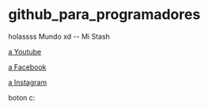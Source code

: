 # github_para_programadores

holassss Mundo xd -- Mi Stash

[a Youtube](https://www.youtube.com/)

[a Facebook](https://www.facebook.com/)

[a Instagram](https://www.instagram.com/)

boton c:

